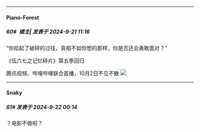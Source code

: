 ﻿
*****

####  Piano-Forest  
##### 60#         楼主| 发表于 2024-9-21 11:16

“你拾起了破碎的过往，真相不如你想的那样，你是否还会勇敢面对？”

《伍六七之记忆碎片》第五季回归

腾讯视频、哔哩哔哩联合首播，10月2日不见不散
<img src="https://p.sda1.dev/19/a75ef62b5e15b02c8dbdf042b215e7f4/1726888134744.png" referrerpolicy="no-referrer">


*****

####  Snaky  
##### 61#       发表于 2024-9-22 00:14

？电影不做啦？

